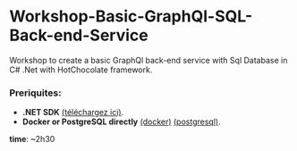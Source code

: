# Workshop-Basic-GraphQl-SQL-Back-end-Service
Workshop to create a basic GraphQl back-end service with Sql Database in C# .Net with HotChocolate framework.

### Preriquites: 
- **.NET SDK** [(téléchargez ici)](https://dotnet.microsoft.com/fr-fr/).
- **Docker or PostgreSQL directly** [(docker)](https://www.docker.com) [(postgresql)](https://www.postgresql.org).

**time**: ~2h30
